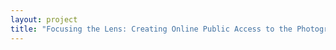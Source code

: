 ```yaml
--- 
layout: project 
title: "Focusing the Lens: Creating Online Public Access to the Photographic Work of John Vachon in the Museum of the City of New York's LOOK Collection." 
---
```



